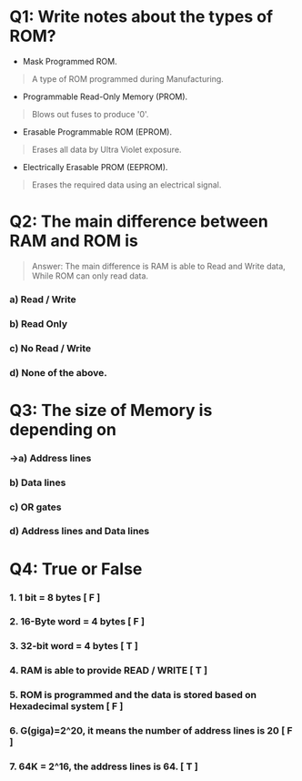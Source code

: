 # Q1: Write notes about the types of ROM? 

- Mask Programmed ROM.
> A type of ROM programmed during Manufacturing.
- Programmable Read-Only Memory (PROM).
> Blows out fuses to produce '0'.
- Erasable Programmable ROM (EPROM).
> Erases all data by Ultra Violet exposure.
- Electrically Erasable PROM (EEPROM).
> Erases the required data using an electrical signal.


# Q2: The main difference between RAM and ROM is

> Answer: The main difference is RAM is able to Read and Write data, While ROM can only read data.

###    a) Read / Write 
###    b) Read Only 
###    c) No Read / Write 
###    d) None of the above. 
    
# Q3: The size of Memory is depending on 

###    **->a) Address lines**
###    b) Data lines 
###    c) OR gates 
###    d) Address lines and Data lines


# Q4: True or False

###    1. 1 bit = 8 bytes [ **F** ]
###    2. 16-Byte word = 4 bytes [ **F** ]
###    3. 32-bit word = 4 bytes [ **T** ]
###    4. RAM is able to provide READ / WRITE [ **T** ]
###    5. ROM is programmed and the data is stored based on Hexadecimal system [ **F** ]
###    6. G(giga)=2^20, it means the number of address lines is 20 [ **F** ]
###    7. 64K = 2^16, the address lines is 64. [ **T** ] 